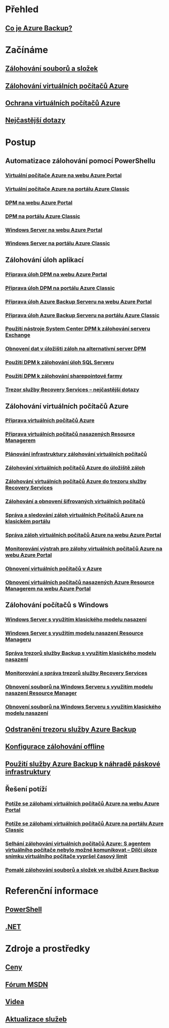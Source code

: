 # Přehled
## [Co je Azure Backup?](backup-introduction-to-azure-backup.md)
# Začínáme
## [Zálohování souborů a složek](backup-try-azure-backup-in-10-mins.md)
## [Zálohování virtuálních počítačů Azure](backup-azure-vms-first-look.md)
## [Ochrana virtuálních počítačů Azure](backup-azure-vms-first-look-arm.md)
## [Nejčastější dotazy](backup-azure-backup-faq.md)
# Postup
## Automatizace zálohování pomocí PowerShellu
### [Virtuální počítače Azure na webu Azure Portal](backup-azure-vms-automation.md)
### [Virtuální počítače Azure na portálu Azure Classic](backup-azure-vms-classic-automation.md)
### [DPM na webu Azure Portal](backup-dpm-automation.md)
### [DPM na portálu Azure Classic](backup-dpm-automation-classic.md)
### [Windows Server na webu Azure Portal](backup-client-automation.md)
### [Windows Server na portálu Azure Classic](backup-client-automation-classic.md)
## Zálohování úloh aplikací
### [Příprava úloh DPM na webu Azure Portal](backup-azure-dpm-introduction.md)
### [Příprava úloh DPM na portálu Azure Classic](backup-azure-dpm-introduction-classic.md)
### [Příprava úloh Azure Backup Serveru na webu Azure Portal](backup-azure-microsoft-azure-backup.md)
### [Příprava úloh Azure Backup Serveru na portálu Azure Classic](backup-azure-microsoft-azure-backup-classic.md)
### [Použití nástroje System Center DPM k zálohování serveru Exchange](backup-azure-backup-exchange-server.md)
### [Obnovení dat v úložišti záloh na alternativní server DPM](backup-azure-alternate-dpm-server.md)
### [Použití DPM k zálohování úloh SQL Serveru](backup-azure-backup-sql.md)
### [Použití DPM k zálohování sharepointové farmy](backup-azure-backup-sharepoint.md)
### [Trezor služby Recovery Services – nejčastější dotazy](backup-azure-backup-ibiza-faq.md)
## Zálohování virtuálních počítačů Azure
### [Příprava virtuálních počítačů Azure](backup-azure-vms-prepare.md)
### [Příprava virtuálních počítačů nasazených Resource Managerem](backup-azure-arm-vms-prepare.md)
### [Plánování infrastruktury zálohování virtuálních počítačů](backup-azure-vms-introduction.md)
### [Zálohování virtuálních počítačů Azure do úložiště záloh](backup-azure-vms.md)
### [Zálohování virtuálních počítačů Azure do trezoru služby Recovery Services](backup-azure-arm-vms.md)
### [Zálohování a obnovení šifrovaných virtuálních počítačů](backup-azure-vms-encryption.md)
### [Správa a sledování záloh virtuálních Počítačů Azure na klasickém portálu](backup-azure-manage-vms-classic.md)
### [Správa záloh virtuálních počítačů Azure na webu Azure Portal](backup-azure-manage-vms.md)
### [Monitorování výstrah pro zálohy virtuálních počítačů Azure na webu Azure Portal](backup-azure-monitor-vms.md)
### [Obnovení virtuálních počítačů v Azure](backup-azure-restore-vms.md)
### [Obnovení virtuálních počítačů nasazených Azure Resource Managerem na webu Azure Portal](backup-azure-arm-restore-vms.md)
## Zálohování počítačů s Windows
### [Windows Server s využitím klasického modelu nasazení](backup-configure-vault-classic.md)
### [Windows Server s využitím modelu nasazení Resource Manageru](backup-configure-vault.md)
### [Správa trezorů služby Backup s využitím klasického modelu nasazení](backup-azure-manage-windows-server-classic.md)
### [Monitorování a správa trezorů služby Recovery Services](backup-azure-manage-windows-server.md)
### [Obnovení souborů na Windows Serveru s využitím modelu nasazení Resource Manager](backup-azure-restore-windows-server.md)
### [Obnovení souborů na Windows Serveru s využitím klasického modelu nasazení](backup-azure-restore-windows-server-classic.md)

## [Odstranění trezoru služby Azure Backup](backup-azure-delete-vault.md)
## [Konfigurace zálohování offline](backup-azure-backup-import-export.md)
## [Použití služby Azure Backup k náhradě páskové infrastruktury](backup-azure-backup-cloud-as-tape.md)
## Řešení potíží
### [Potíže se zálohami virtuálních počítačů Azure na webu Azure Portal](backup-azure-vms-troubleshoot.md)
### [Potíže se zálohami virtuálních počítačů Azure na portálu Azure Classic](backup-azure-vms-troubleshoot-classic.md)
### [Selhání zálohování virtuálních počítačů Azure: S agentem virtuálního počítače nebylo možné komunikovat – Dílčí úloze snímku virtuálního počítače vypršel časový limit](backup-azure-troubleshoot-vm-backup-fails-snapshot-timeout.md)
### [Pomalé zálohování souborů a složek ve službě Azure Backup](backup-azure-troubleshoot-slow-backup-performance-issue.md)

# Referenční informace
## [PowerShell](/powershell/resourcemanager/azurerm.recoveryservices.backup/v2.3.0/azurerm.recoveryservices.backup)
## [.NET](/dotnet/api/microsoft.azure.management.recoveryservices.backup)

# Zdroje a prostředky
## [Ceny](https://azure.microsoft.com/pricing/details/backup/)
## [Fórum MSDN](https://social.msdn.microsoft.com/Forums/en-US/home?forum=windowsazureonlinebackup) 
## [Videa](https://azure.microsoft.com/documentation/videos/index/?services=backup) 
## [Aktualizace služeb](https://azure.microsoft.com/updates/?product=backup)


<!--HONumber=Jan17_HO3-->


